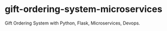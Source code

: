 # gift-ordering-system-microservices
Gift Ordering System with Python, Flask, Microservices, Devops.
